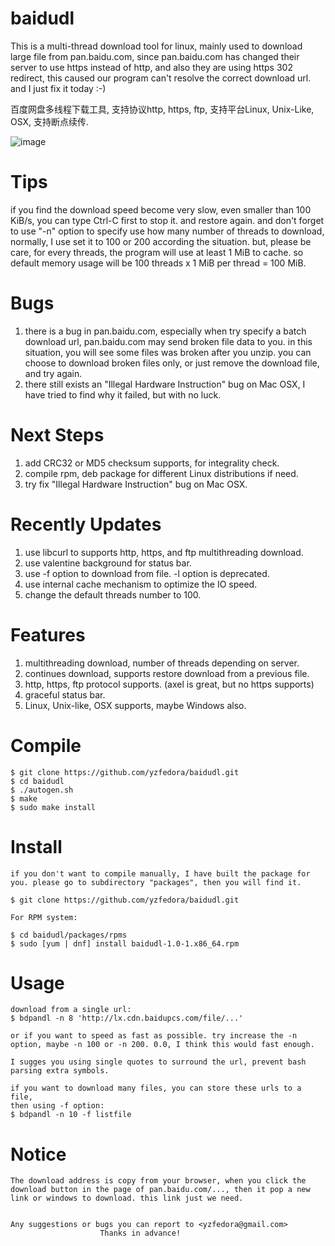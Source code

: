 # baidudl
This is a multi-thread download tool for linux, mainly used to download large
file from pan.baidu.com, since pan.baidu.com has changed their server to use
https instead of http, and also they are using https 302 redirect, this caused
our program can't resolve the correct download url. and I just fix it today :-)

百度网盘多线程下载工具, 支持协议http, https, ftp, 支持平台Linux, Unix-Like,
OSX, 支持断点续传.

![image](https://github.com/yzfedora/baidudl/raw/master/demo.png)

# Tips
if you find the download speed become very slow, even smaller than 100
KiB/s, you can type Ctrl-C first to stop it. and restore again. and don't
forget to use "-n" option to specify use how many number of threads to
download, normally, I use set it to 100 or 200 according the situation.
but, please be care, for every threads, the program will use at least 1 MiB
to cache. so default memory usage will be 100 threads x 1 MiB per thread = 100
MiB.

# Bugs
1. there is a bug in pan.baidu.com, especially when try specify a batch
   download url, pan.baidu.com may send broken file data to you. in this
   situation, you will see some files was broken after you unzip. you can
   choose to download broken files only, or just remove the download file,
   and try again.
2. there still exists an "Illegal Hardware Instruction" bug on Mac OSX, I
   have tried to find why it failed, but with no luck.

# Next Steps
1. add CRC32 or MD5 checksum supports, for integrality check.
2. compile rpm, deb package for different Linux distributions if need.
3. try fix "Illegal Hardware Instruction" bug on Mac OSX.

# Recently Updates
1. use libcurl to supports http, https, and ftp multithreading download.
2. use valentine background for status bar.
3. use -f option to download from file. -l option is deprecated.
4. use internal cache mechanism to optimize the IO speed.
5. change the default threads number to 100.

# Features
1. multithreading download, number of threads depending on server.
2. continues download, supports restore download from a previous file.
3. http, https, ftp protocol supports. (axel is great, but no https supports)
4. graceful status bar.
5. Linux, Unix-like, OSX supports, maybe Windows also.


# Compile
	$ git clone https://github.com/yzfedora/baidudl.git
	$ cd baidudl
	$ ./autogen.sh
	$ make
	$ sudo make install

# Install
	if you don't want to compile manually, I have built the package for
	you. please go to subdirectory "packages", then you will find it.

	$ git clone https://github.com/yzfedora/baidudl.git

	For RPM system:

	$ cd baidudl/packages/rpms
	$ sudo [yum | dnf] install baidudl-1.0-1.x86_64.rpm

# Usage
	download from a single url:
	$ bdpandl -n 8 'http://lx.cdn.baidupcs.com/file/...'

	or if you want to speed as fast as possible. try increase the -n
	option, maybe -n 100 or -n 200. 0.0, I think this would fast enough.

	I sugges you using single quotes to surround the url, prevent bash
	parsing extra symbols.

	if you want to download many files, you can store these urls to a file,
	then using -f option:
	$ bdpandl -n 10 -f listfile

# Notice
	The download address is copy from your browser, when you click the
	download button in the page of pan.baidu.com/..., then it pop a new
	link or windows to download. this link just we need.


	Any suggestions or bugs you can report to <yzfedora@gmail.com>
						Thanks in advance!
